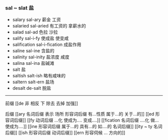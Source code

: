 ###  sal ~ slat 盐

- salary sal-ary 薪金 工资
- salaried sal-aried  有工资的 拿薪水的
- salad sal-ad  色拉 沙拉
- salify sal-i-fy 使成盐 使变咸
- salification sal-i-fication 成盐作用
- saline sal-ine 含盐的
- salinity sal-inity 盐浓度 咸度
- salina sal-ina 盐碱滩
- salt 盐
- saltish salt-ish 略有咸味的
- saltern salt-ern 盐场
- desalt de-salt 脱盐

---
前缀
[[de   非 相反 下 除去 去掉 加强]]

后缀
[[ary 名词后缀 表示 场所  形容词后缀 有...性质 属于...的 关于...的]]
[[ed 形容词后缀]]
[[fy 动词后缀  ...化  使成为.... 变成....]]
[[fication 名词后缀 ....化 做... 使成为....]]
[[ine 形容词后缀 属于...的 具有...的 如....的 名词后缀]]
[[ity  ~ ty 名词后缀]]
[[ish 形容词后缀  动词后缀]]
[[ern 形容伺候  ... 方向的]]